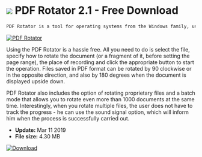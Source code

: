 # ![](https://cdn.softexe.net/static/icon/8/pdf-rotator-8952.png) PDF Rotator 2.1 - Free Download

```sh
PDF Rotator is a tool for operating systems from the Windows family, used for permanent rotation of files saved in PDF format. It has a number of useful functions and an intuitive user interface.
```
[![PDF Rotator](https://gallery.dpcdn.pl/imgc/Tools/15134/g_-_420x350_1.5_-_x20130327005824_00.png)](https://softexe.net/win/system/pdf/pdf-rotator:haeb.html)

Using the PDF Rotator is a hassle free. All you need to do is select the file, specify how to rotate the document (or a fragment of it, before setting the page range), the place of recording and click the appropriate button to start the operation. Files saved in PDF format can be rotated by 90 clockwise or in the opposite direction, and also by 180 degrees when the document is displayed upside down.
 
 PDF Rotator also includes the option of rotating proprietary files and a batch mode that allows you to rotate even more than 1000 documents at the same time. Interestingly, when you rotate multiple files, the user does not have to track the progress - he can use the sound signal option, which will inform him when the process is successfully carried out.


- **Update:** Mar 11 2019
- **File size:** 4.30 MB

[![Download](https://cdn.softexe.net/static/img/download.png)](https://softexe.net/win/system/pdf/pdf-rotator:haeb.html)

